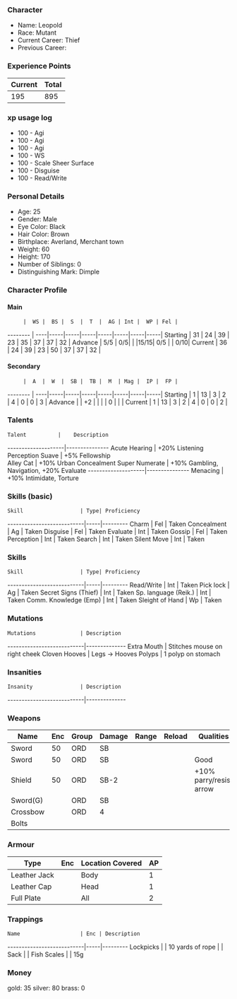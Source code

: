 ### Character
- Name: Leopold
- Race: Mutant
- Current Career: Thief
- Previous Career:

### Experience Points
Current | Total
--------|------
 195    | 895

### xp usage log
- 100 - Agi
- 100 - Agi
- 100 - Agi
- 100 - WS
- 100 - Scale Sheer Surface
- 100 - Disguise
- 100 - Read/Write

### Personal Details
- Age: 25
- Gender: Male
- Eye Color: Black
- Hair Color: Brown
- Birthplace: Averland, Merchant town
- Weight: 60
- Height: 170
- Number of Siblings: 0
- Distinguishing Mark: Dimple

### Character Profile

#### Main
         |  WS |  BS |  S  |  T  |  AG | Int |  WP | Fel |
-------- | ----|-----|-----|-----|-----|-----|-----|-----|
Starting |  31 |  24 |  39 |  23 |  35 |  37 |  37 |  32 |
Advance  | 5/5 |  0/5|     |     |15/15| 0/5 |     | 0/10|
Current  |  36 |  24 |  39 |  23 |  50 |  37 |  37 |  32 |

#### Secondary
         |  A  |  W  |  SB |  TB |  M  | Mag |  IP |  FP |
-------- | ----|-----|-----|-----|-----|-----|-----|-----|
Starting |  1  |  13 |  3  |  2  |  4  |  0  |  0  |  3  |
Advance  |     |  +2 |     |     |     |  0  |     |     |
Current  |  1  |  13 |  3  |  2  |  4  |  0  |  0  |  2  |
  
### Talents
    Talent          |    Description
--------------------|---------------
Acute Hearing       | +20% Listening Perception
Suave               | +5% Fellowship  
Alley Cat           | +10% Urban Concealment
Super Numerate      | +10% Gambling, Navigation, +20% Evaluate
--------------------|---------------
Menacing            | +10% Intimidate, Torture
 

### Skills (basic)
    Skill                  | Type| Proficiency
---------------------------|-----|---------
Charm                      | Fel | Taken
Concealment                | Ag  | Taken
Disguise                   | Fel | Taken
Evaluate                   | Int | Taken
Gossip                     | Fel | Taken
Perception                 | Int | Taken
Search                     | Int | Taken
Silent Move                | Int | Taken


### Skills
    Skill                  | Type| Proficiency
---------------------------|-----|---------
Read/Write                 | Int | Taken
Pick lock                  | Ag  | Taken
Secret Signs (Thief)       | Int | Taken
Sp. language (Reik.)       | Int | Taken
Comm. Knowledge (Emp)      | Int | Taken
Sleight of Hand            | Wp  | Taken


### Mutations
    Mutations              | Description
---------------------------|--------------
Extra Mouth                | Stitches mouse on right cheek
Cloven Hooves              | Legs -> Hooves
Polyps                     | 1 polyp on stomach


### Insanities
    Insanity               | Description
---------------------------|--------------


### Weapons
   Name  | Enc | Group | Damage | Range | Reload | Qualities
-------- |-----|-------|--------|-------|--------|----------
Sword    |  50 |  ORD  |   SB   |       |        |
Sword    |  50 |  ORD  |   SB   |       |        |  Good
Shield   |  50 |  ORD  | SB-2   |       |        |  +10% parry/resist arrow
Sword(G) |     |  ORD  |   SB   |       |        |
Crossbow |     |  ORD  |    4   |       |        |
Bolts    |     |       |        |       |        |

  
### Armour
   Type      | Enc | Location Covered | AP |
-------------|-----|------------------|----|
Leather Jack |     |      Body        | 1  |
Leather Cap  |     |      Head        | 1  |
Full Plate   |     |      All         | 2  |

### Trappings
    Name                   | Enc | Description
---------------------------|-----|---------
Lockpicks                  |     |
10 yards of rope           |     |
Sack                       |     |
Fish Scales                |     | 15g

### Money
gold: 35
silver: 80
brass: 0
